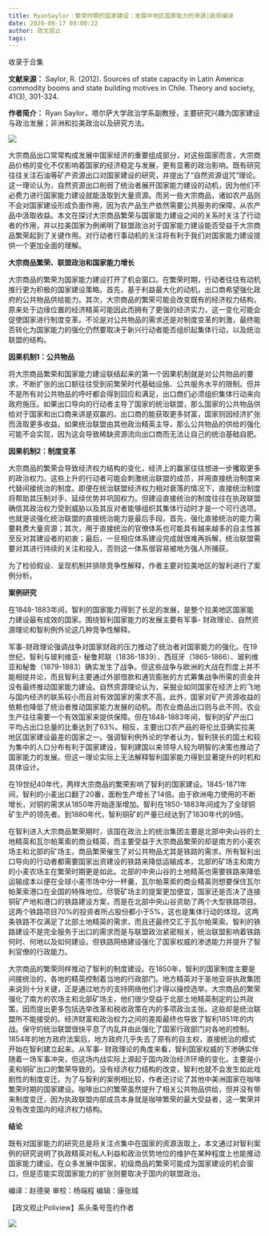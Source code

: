 ```yaml
---
title: RyanSaylor：繁荣时期的国家建设：发展中地区国家能力的来源|政观编译
date: 2020-08-17 09:00:22
author: 政文观止
tags: 
---
```



收录于合集

**文献来源：** Saylor, R. (2012). Sources of state capacity in Latin America:
commodity booms and state building motives in Chile. Theory and society,
41(3), 301-324.

  

 **作者简介：** Ryan Saylor，塔尔萨大学政治学系副教授，主要研究兴趣为国家建设与政治发展；非洲和拉美政治以及研究方法。

![](/images/260/2.png)  
  

  

大宗商品出口常常构成发展中国家经济的重要组成部分，对这些国家而言，大宗商品价格的变化不仅影响着国家的经济稳定与发展，更有显著的政治影响。既有研究往往关注石油等矿产资源出口对国家建设的研究，并提出了“自然资源诅咒”理论。这一理论认为，自然资源出口削弱了统治者展开国家能力建设的动机，因为他们不必费力进行国家能力建设就能汲取到大量资源。而另一些大宗商品，诸如农产品则不会对国家建设形成负面作用，因为农产品生产依然需要公共服务的保障，从农产品中汲取收益。本文在探讨大宗商品繁荣与国家能力建设之间的关系时关注了行动者的作用，并以拉美国家为例阐明了联盟政治对于国家能力建设能否受益于大宗商品繁荣起到了关键作用。对行动者行事动机的关注将有利于我们对国家能力建设提供一个更加全面的理解。

  

  

 **大宗商品繁荣、联盟政治和国家能力增长**

  

大宗商品的繁荣为国家能力建设打开了机会窗口。在繁荣时期，行动者往往有动机推行更为积极的国家建设策略。首先，基于利益最大化的动机，出口商希望强化政府的公共物品供给能力。其次，大宗商品的繁荣可能会改变既有的经济权力结构，原来处于边缘位置的经济精英可能因此而拥有了更强的经济实力，这一变化可能会促使国家进行制度变革。不论是对公共物品的需求还是对制度变革的刺激，最终能否转化为国家能力的强化仍然要取决于新兴行动者能否组织起集体行动，以及统治联盟的结构。

  

 **因果机制1：公共物品**

  

将大宗商品繁荣和国家能力建设联结起来的第一个因果机制就是对公共物品的要求，不断扩张的出口额往往受到前繁荣时代基础设施、公共服务水平的限制。但并不是所有对公共物品的呼吁都会得到回应和满足，出口商们必须组织集体行动来向政府施压。如果出口导向的行动者主导了国家的统治联盟，那么国家的公共物品供给对于国家和出口商来讲是双赢的。出口商的能获取更多财富，国家则因经济扩张而汲取更多收益。如果统治联盟由其他政治精英主导，那么公共物品的供给的强化可能不会实现，因为这会导致稀缺资源流向出口商而无法让自己的统治基础自肥。

  

 **因果机制2：制度变革**

  

大宗商品的繁荣会导致经济权力结构的变化，经济上的赢家往往想进一步攫取更多的政治权力。这些上升的行动者可能会刺激统治联盟的成员，并用直接统治制度来代替间接统治的制度。即便在统治联盟经济权力相对衰落的情况下，直接统治制度将帮助其压制对手、延续优势并巩固权力。但建设直接统治的制度往往在执政联盟确信其政治权力受到威胁以及其反对者能够组织其集体行动时才是一个可行选项。也就是说强化统治联盟的直接统治能力是最后手段。首先，强化直接统治的能力需要耗费大量资源；其次，用于直接统治的官僚体系也可能具有越来越多的自主性甚至反对其建设者的初衷；最后，一旦相应体系建设完成就很难再拆解，统治联盟需要对其进行持续的关注和投入，否则这一体系很容易被地方强人所捕获。

  

为了检验假设、呈现机制并排除竞争性解释，作者主要对拉美地区的智利进行了案例分析。

  

  

 **案例研究**

  

在1848-1883年间，智利的国家能力得到了长足的发展，是整个拉美地区国家能力建设最有成效的国家。围绕智利国家能力的发展主要有军事-
财政理论、自然资源理论和智利例外论这几种竞争性解释。

  

军事-财政理论强调战争对国家财政的压力推动了统治者对国家能力的强化。在19世纪，智利与玻利维亚-
秘鲁邦联（1836-1839）、西班牙（1865-1866）、玻利维亚和秘鲁（1879-1883）确实发生了战争。但这些战争与欧洲的大战在烈度上并不能相提并论，而且智利主要通过外部借款和通货膨胀的方式筹集战争所需的资金并没有最终推动国家能力建设。自然资源理论认为，采掘业如同国家在经济上的飞地与国内经济的联系较小而且对有效国家的需求不高，此外，国家对矿产资源收益的依赖也降低了统治者推动国家能力发展的动机。而农业商品出口则与此不同，农业生产往往需要一个有效国家来提供保障。但在1848-1883年间，智利的矿产出口平均占出口总量的比重达到了63%。相反，主要出口农产品的哥伦比亚确实拉美地区国家建设最差的国家之一。强调智利例外论的学者认为，智利狭长的国土和较为集中的人口分布有利于国家建设，智利建国以来领导人较为明智的决策也推动了国家能力的发展。但这一理论实际上无法解释智利国家能力得到显著提升的时机和具体设计。

  

在19世纪40年代，两样大宗商品的繁荣影响了智利的国家建设。1845-1871年间，智利的小麦出口翻了20番，面粉生产增长了14倍。由于欧洲电力使用的不断增长，对铜的需求从1850年开始逐渐增加。智利在1850-1883年间成为了全球铜矿生产的领先者。到1880年代，智利铜矿的产量已经达到了1830年代的9倍。

  

在智利进入大宗商品繁荣期时，该国在政治上的统治集团主要是北部中央山谷的土地精英和瓦尔帕莱索的商业精英，而主要受益于大宗商品繁荣的却是南方的小麦农场主和北部的矿场主。商品繁荣催生了对公共物品尤其是铁路的需求。所有智利出口导向的行动者都需要国家出资建设的铁路来降低运输成本，北部的矿场主和南方的小麦农场主在繁荣时期更是如此。北部的中央山谷的土地精英也需要铁路来降低运输成本以便在全球小麦市场中分一杯羹，瓦尔帕莱索的商业精英则想要保住瓦尔帕莱索港口在全国的特殊地位。尽管矿场主的提案更加便宜，国家还是否决了连接铜矿产地和港口的铁路建设方案，而是在北部中央山谷资助了两个大型铁路项目。这两个铁路项目70%的投资者所占股份都小于5%，这也是集体行动的体现。这两条铁路不仅满足了北部土地精英的需求，而且还最终交汇于瓦尔帕莱索。智利的铁路建设不是完全服务于出口的需求而是与联盟政治紧密相关，统治联盟影响着铁路何时、何地以及如何建设。但铁路网络建设强化了国家权威的渗透能力并提升了智利官僚的行政能力。

  

大宗商品的繁荣同样推动了智利的制度建设。在1850年，智利的国家制度主要是间接统治的，各地的精英控制着当地的行政部门。地方精英对于圣地亚哥执政集团来说则十分关键，正是通过地方的支持网络他们才得以操控选举。大宗商品的繁荣强化了南方的农场主和北部矿场主，他们很少受益于北部土地精英制定的公共政策，因而提出更多包括选举改革和税收政策在内的多项政治主张。这些却是统治联盟所不能接受的。经济财富和政治权力之间的差距最终也导致了智利1851年的内战。保守的统治联盟很快平息了内乱并由此强化了国家行政部门对各地的控制。1854年的地方政府法案后，地方政府几乎失去了原有的自主权，直接统治的模式开始在智利建立起来。从军事-
财政理论的角度来看，智利国家权威的下渗确实伴随着一场军事冲突，但这场内战实际上源起于国内政治经济环境的变化，主要是小麦和铜矿出口的繁荣导致的。没有经济权力结构的改变，智利也就不会发生如此戏剧性的制度变迁。为了与智利的案例相比较，作者还讨论了其他中美洲国家在咖啡繁荣时期的国家建设。咖啡出口的繁荣虽然提升了相关公共物品供给，但并没有带来制度变迁，因为执政联盟内部成员本身就是咖啡繁荣的最大受益者，这一繁荣并没有改变国内的经济权力结构。

  

  

 **结论**

  

既有对国家能力的研究总是将关注点集中在国家的资源汲取上，本文通过对智利案例的研究说明了执政精英对私人利益和政治优势地位的维护在某种程度上也能推动国家能力建设。在众多发展中国家，初级商品的繁荣可能成为国家建设的机会窗口，但是否能实现国家能力的扩张则要取决于国内的联盟政治。

  

编译：赵德昊 审校：杨端程 编辑：康张城

【政文观止Poliview】系头条号签约作者

  

![](/images/260/3.jpeg)

  

